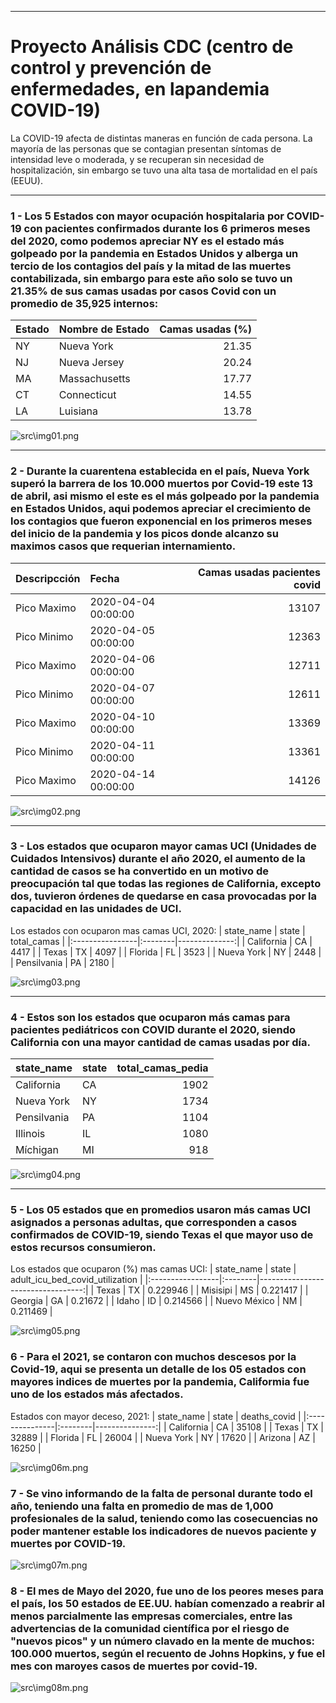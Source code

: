 _____
# Proyecto Análisis CDC (centro de control y prevención de enfermedades, en lapandemia COVID-19)

La COVID-19 afecta de distintas maneras en función de cada persona. La mayoría de las personas que se contagian presentan síntomas de intensidad leve o moderada, y se recuperan sin necesidad de hospitalización, sin embargo se tuvo una alta tasa de mortalidad en el país (EEUU).

_____
### 1 - Los 5 Estados con mayor ocupación hospitalaria por COVID-19 con pacientes confirmados durante los 6 primeros meses del 2020, como podemos apreciar NY es el estado más golpeado por la pandemia en Estados Unidos y alberga un tercio de los contagios del país y la mitad de las muertes contabilizada, sin embargo para este año solo se tuvo un 21.35% de sus camas usadas por casos Covid con un promedio de 35,925 internos:

| Estado   | Nombre de Estado       |   Camas usadas (%) |
|:--------|:-----------------|----------------------:|
| NY      | Nueva York   |                 21.35 |
| NJ      | Nueva Jersey​ |                 20.24 |
| MA      | Massachusetts    |                 17.77 |
| CT      | Connecticut      |                 14.55 |
| LA      | Luisiana​     |                 13.78 |

![src\img01.png](https://github.com/Jhlirion/DS-PI-ProyectoIndividual/blob/main/src/img01.png)

______
### 2 - Durante la cuarentena establecida en el país, Nueva York superó la barrera de los 10.000 muertos por Covid-19 este 13 de abril, asi mismo el este es el más golpeado por la pandemia en Estados Unidos, aqui podemos apreciar el crecimiento de los contagios que fueron exponencial en los primeros meses del inicio de la pandemia y los picos donde alcanzo su maximos casos que requerian internamiento.

| Descripcción       | Fecha                |   Camas usadas pacientes covid |
|:------------|:--------------------|----------------------------:|
| Pico Maximo | 2020-04-04 00:00:00 |                       13107 |
| Pico Minimo | 2020-04-05 00:00:00 |                       12363 |
| Pico Maximo | 2020-04-06 00:00:00 |                       12711 |
| Pico Minimo | 2020-04-07 00:00:00 |                       12611 |
| Pico Maximo | 2020-04-10 00:00:00 |                       13369 |
| Pico Minimo | 2020-04-11 00:00:00 |                       13361 |
| Pico Maximo | 2020-04-14 00:00:00 |                       14126 |


![src\img02.png](https://github.com/Jhlirion/DS-PI-ProyectoIndividual/blob/main/src/img02.png)
_____
### 3 - Los estados que ocuparon mayor camas UCI (Unidades de Cuidados Intensivos) durante el año 2020, el aumento de la cantidad de casos se ha convertido en un motivo de preocupación tal que todas las regiones de California, excepto dos, tuvieron órdenes de quedarse en casa provocadas por la capacidad en las unidades de UCI.

Los estados con ocuparon mas camas UCI, 2020: 
| state_name      | state   |   total_camas |
|:----------------|:--------|--------------:|
| California      | CA      |          4417 |
| Texas​       | TX      |          4097 |
| Florida         | FL      |          3523 |
| Nueva York | NY      |          2448 |
| Pensilvania​ | PA      |          2180 |

![src\img03.png](https://github.com/Jhlirion/DS-PI-ProyectoIndividual/blob/main/src/img03.png)

_____
### 4 - Estos son los estados que ocuparon más camas para pacientes pediátricos con COVID durante el 2020, siendo California con una mayor cantidad de camas usadas por día.

| state_name      | state   |   total_camas_pedia |
|:----------------|:--------|--------------------:|
| California      | CA      |                1902 |
| Nueva York​  | NY      |                1734 |
| Pensilvania​ | PA      |                1104 |
| Illinois        | IL      |                1080 |
| Míchigan  | MI      |                 918 |

![src\img04.png](https://github.com/Jhlirion/DS-PI-ProyectoIndividual/blob/main/src/img04.png)

_______
### 5 - Los 05 estados que en promedios usaron más camas UCI asignados a personas adultas, que corresponden a casos confirmados de COVID-19, siendo Texas el que mayor uso de estos recursos consumieron.

Los estados que ocuparon (%) mas camas UCI: 
| state_name       | state   |   adult_icu_bed_covid_utilization |
|:-----------------|:--------|----------------------------------:|
| Texas      | TX      |                          0.229946 |
| Misisipi​     | MS      |                          0.221417 |
| Georgia          | GA      |                          0.21672  |
| Idaho            | ID      |                          0.214566 |
| Nuevo México​ | NM      |                          0.211469 |

![src\img05.png](https://github.com/Jhlirion/DS-PI-ProyectoIndividual/blob/main/src/img05.png)

### 6 - Para el 2021, se contaron con muchos descesos por la Covid-19, aqui se presenta un detalle de los 05 estados con mayores indices de muertes por la pandemia, Califormia fue uno de los estados más afectados.

Estados con mayor deceso, 2021: 
| state_name     | state   |   deaths_covid |
|:---------------|:--------|---------------:|
| California     | CA      |          35108 |
| Texas​      | TX      |          32889 |
| Florida        | FL      |          26004 |
| Nueva York​ | NY      |          17620 |
| Arizona        | AZ      |          16250 |

![src\img06m.png](https://github.com/Jhlirion/DS-PI-ProyectoIndividual/blob/main/src/img06m.png)

### 7 - Se vino informando de la falta de personal durante todo el año, teniendo una falta en promedio de mas de 1,000 profesionales de la salud, teniendo como las cosecuencias no poder mantener estable los indicadores de nuevos paciente y muertes por COVID-19.

![src\img07m.png](https://github.com/Jhlirion/DS-PI-ProyectoIndividual/blob/main/src/img07.png)

### 8 - El mes de Mayo del 2020, fue uno de los peores meses para el país, los 50 estados de EE.UU. habían comenzado a reabrir al menos parcialmente las empresas comerciales, entre las advertencias de la comunidad científica por el riesgo de "nuevos picos" y un número clavado en la mente de muchos: 100.000 muertos, según el recuento de Johns Hopkins, y fue el mes con maroyes casos de muertes por covid-19.
    

![src\img08m.png](https://github.com/Jhlirion/DS-PI-ProyectoIndividual/blob/main/src/img08.png)
